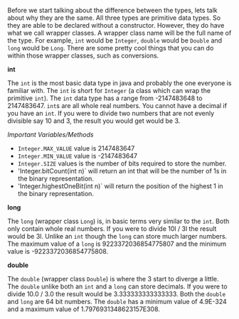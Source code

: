 Before we start talking about the difference between the types, lets talk about why they are the same.   All three types are primitive data types.  So they are able to be declared without a constructor.   However, they do have what we call wrapper classes.   A wrapper class name will be the full name of the type.  For example, `int` would be `Integer`, `double` would be `Double` and `long` would be `Long`.   There are some pretty cool things that you can do within those wrapper classes, such as conversions. 

**int**

The `int` is the most basic data type in java and probably the one everyone is familiar with. The `int` is short for `Integer` (a class which can wrap the primitive `int`). The `int` data type has a range from -2147483648 to 2147483647. `int`s are all whole real numbers. You cannot have a decimal if you have an `int`. If you were to divide two numbers that are not evenly divisible say 10 and 3, the result you would get would be 3.

_Important Variables/Methods_
* `Integer.MAX_VALUE` value is 2147483647
* `Integer.MIN_VALUE` value is -2147483647
* `Integer.SIZE` values is the number of bits required to store the number.
* 'Integer.bitCount(int n)` will return an int that will be the number of 1s in the binary representation. 
* 'Integer.highestOneBit(int n)` will return the position of the highest 1 in the binary representation.


**long**

The `long` (wrapper class `Long`) is, in basic terms very similar to the `int`. Both only contain whole real numbers. If you were to divide 10l / 3l the result would be 3l. Unlike an `int` though the `long` can store much larger numbers. The maximum value of a `long` is 9223372036854775807 and the minimum value is -9223372036854775808. 

**double**

The `double` (wrapper class `Double`) is where the 3 start to diverge a little. The `double` unlike both an `int` and a `long` can store decimals. If you were to divide 10.0 / 3.0 the result would be 3.333333333333333. Both the `double` and `long` are 64 bit numbers. The `double` has a minimum value of 4.9E-324 and a maximum value of 1.7976931348623157E308.
